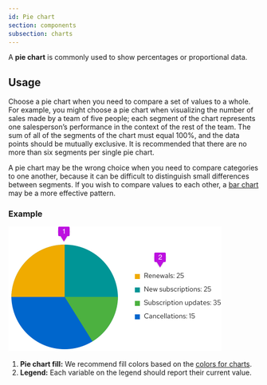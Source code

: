 ```yaml
---
id: Pie chart
section: components
subsection: charts
---
```

A **pie chart** is commonly used to show percentages or proportional data.

## Usage
Choose a pie chart when you need to compare a set of values to a whole. For example, you might choose a pie chart when visualizing the number of sales made by a team of five people; each segment of the chart represents one salesperson’s performance in the context of the rest of the team. The sum of all of the segments of the chart must equal 100%, and the data points should be mutually exclusive. It is recommended that there are no more than six segments per single pie chart.

A pie chart may be the wrong choice when you need to compare categories to one another, because it can be difficult to distinguish small differences between segments. If you wish to compare values to each other, a [bar chart](/components/charts/bar-chart) may be a more effective pattern.

### Example
<img src="./img/pie-chart.png" alt="Pie chart" width="428"/>

1. **Pie chart fill:** We recommend fill colors based on the [colors for charts](/components/charts/colors-for-charts).
2. **Legend:** Each variable on the legend should report their current value.
